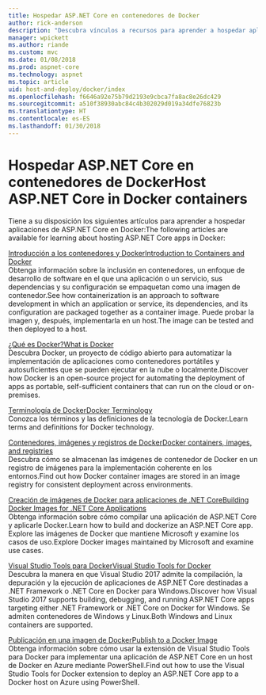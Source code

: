 ```yaml
---
title: Hospedar ASP.NET Core en contenedores de Docker
author: rick-anderson
description: "Descubra vínculos a recursos para aprender a hospedar aplicaciones de ASP.NET Core en contenedores de Docker."
manager: wpickett
ms.author: riande
ms.custom: mvc
ms.date: 01/08/2018
ms.prod: aspnet-core
ms.technology: aspnet
ms.topic: article
uid: host-and-deploy/docker/index
ms.openlocfilehash: f6646a92e75b79d2193e9cbca7fa8ac8e26dc429
ms.sourcegitcommit: a510f38930abc84c4b302029d019a34dfe76823b
ms.translationtype: HT
ms.contentlocale: es-ES
ms.lasthandoff: 01/30/2018
---
```

# <a name="host-aspnet-core-in-docker-containers"></a><span data-ttu-id="57e20-103">Hospedar ASP.NET Core en contenedores de Docker</span><span class="sxs-lookup"><span data-stu-id="57e20-103">Host ASP.NET Core in Docker containers</span></span>

<span data-ttu-id="57e20-104">Tiene a su disposición los siguientes artículos para aprender a hospedar aplicaciones de ASP.NET Core en Docker:</span><span class="sxs-lookup"><span data-stu-id="57e20-104">The following articles are available for learning about hosting ASP.NET Core apps in Docker:</span></span>

[<span data-ttu-id="57e20-105">Introducción a los contenedores y Docker</span><span class="sxs-lookup"><span data-stu-id="57e20-105">Introduction to Containers and Docker</span></span>](/dotnet/standard/microservices-architecture/container-docker-introduction/index)  
<span data-ttu-id="57e20-106">Obtenga información sobre la inclusión en contenedores, un enfoque de desarrollo de software en el que una aplicación o un servicio, sus dependencias y su configuración se empaquetan como una imagen de contenedor.</span><span class="sxs-lookup"><span data-stu-id="57e20-106">See how containerization is an approach to software development in which an application or service, its dependencies, and its configuration are packaged together as a container image.</span></span> <span data-ttu-id="57e20-107">Puede probar la imagen y, después, implementarla en un host.</span><span class="sxs-lookup"><span data-stu-id="57e20-107">The image can be tested and then deployed to a host.</span></span>

[<span data-ttu-id="57e20-108">¿Qué es Docker?</span><span class="sxs-lookup"><span data-stu-id="57e20-108">What is Docker</span></span>](/dotnet/standard/microservices-architecture/container-docker-introduction/docker-defined)  
<span data-ttu-id="57e20-109">Descubra Docker, un proyecto de código abierto para automatizar la implementación de aplicaciones como contenedores portátiles y autosuficientes que se pueden ejecutar en la nube o localmente.</span><span class="sxs-lookup"><span data-stu-id="57e20-109">Discover how Docker is an open-source project for automating the deployment of apps as portable, self-sufficient containers that can run on the cloud or on-premises.</span></span>

[<span data-ttu-id="57e20-110">Terminología de Docker</span><span class="sxs-lookup"><span data-stu-id="57e20-110">Docker Terminology</span></span>](/dotnet/standard/microservices-architecture/container-docker-introduction/docker-terminology)  
<span data-ttu-id="57e20-111">Conozca los términos y las definiciones de la tecnología de Docker.</span><span class="sxs-lookup"><span data-stu-id="57e20-111">Learn terms and definitions for Docker technology.</span></span>

[<span data-ttu-id="57e20-112">Contenedores, imágenes y registros de Docker</span><span class="sxs-lookup"><span data-stu-id="57e20-112">Docker containers, images, and registries</span></span>](/dotnet/standard/microservices-architecture/container-docker-introduction/docker-containers-images-registries)  
<span data-ttu-id="57e20-113">Descubra cómo se almacenan las imágenes de contenedor de Docker en un registro de imágenes para la implementación coherente en los entornos.</span><span class="sxs-lookup"><span data-stu-id="57e20-113">Find out how Docker container images are stored in an image registry for consistent deployment across environments.</span></span>

[<span data-ttu-id="57e20-114">Creación de imágenes de Docker para aplicaciones de .NET Core</span><span class="sxs-lookup"><span data-stu-id="57e20-114">Building Docker Images for .NET Core Applications</span></span>](/dotnet/articles/core/docker/building-net-docker-images)  
<span data-ttu-id="57e20-115">Obtenga información sobre cómo compilar una aplicación de ASP.NET Core y aplicarle Docker.</span><span class="sxs-lookup"><span data-stu-id="57e20-115">Learn how to build and dockerize an ASP.NET Core app.</span></span> <span data-ttu-id="57e20-116">Explore las imágenes de Docker que mantiene Microsoft y examine los casos de uso.</span><span class="sxs-lookup"><span data-stu-id="57e20-116">Explore Docker images maintained by Microsoft and examine use cases.</span></span>

[<span data-ttu-id="57e20-117">Visual Studio Tools para Docker</span><span class="sxs-lookup"><span data-stu-id="57e20-117">Visual Studio Tools for Docker</span></span>](xref:host-and-deploy/docker/visual-studio-tools-for-docker)  
<span data-ttu-id="57e20-118">Descubra la manera en que Visual Studio 2017 admite la compilación, la depuración y la ejecución de aplicaciones de ASP.NET Core destinadas a .NET Framework o .NET Core en Docker para Windows.</span><span class="sxs-lookup"><span data-stu-id="57e20-118">Discover how Visual Studio 2017 supports building, debugging, and running ASP.NET Core apps targeting either .NET Framework or .NET Core on Docker for Windows.</span></span> <span data-ttu-id="57e20-119">Se admiten contenedores de Windows y Linux.</span><span class="sxs-lookup"><span data-stu-id="57e20-119">Both Windows and Linux containers are supported.</span></span>

[<span data-ttu-id="57e20-120">Publicación en una imagen de Docker</span><span class="sxs-lookup"><span data-stu-id="57e20-120">Publish to a Docker Image</span></span>](/azure/vs-azure-tools-docker-hosting-web-apps-in-docker)  
<span data-ttu-id="57e20-121">Obtenga información sobre cómo usar la extensión de Visual Studio Tools para Docker para implementar una aplicación de ASP.NET Core en un host de Docker en Azure mediante PowerShell.</span><span class="sxs-lookup"><span data-stu-id="57e20-121">Find out how to use the Visual Studio Tools for Docker extension to deploy an ASP.NET Core app to a Docker host on Azure using PowerShell.</span></span>
